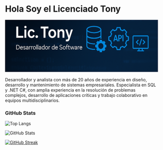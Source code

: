 # Hola Soy el Licenciado Tony

![Lic. Tony](https://raw.githubusercontent.com/LicTony/LicTony/main/assets/img/bannerV2.png)

Desarrollador y analista con más de 20 años de experiencia en diseño, desarrollo y mantenimiento de sistemas empresariales. Especialista en SQL y .NET C#, con amplia experiencia en la resolución de problemas complejos, desarrollo de aplicaciones críticas y trabajo colaborativo en equipos multidisciplinarios.

### GitHub Stats
![Top Langs](https://github-readme-stats.vercel.app/api/top-langs/?username=LicTony&layout=compact&theme=dark)

![GitHub Stats](https://github-readme-stats.vercel.app/api?username=LicTony&show_icons=true&theme=dark)

[![GitHub Streak](https://streak-stats.demolab.com/?user=LicTony)](https://git.io/streak-stats)

